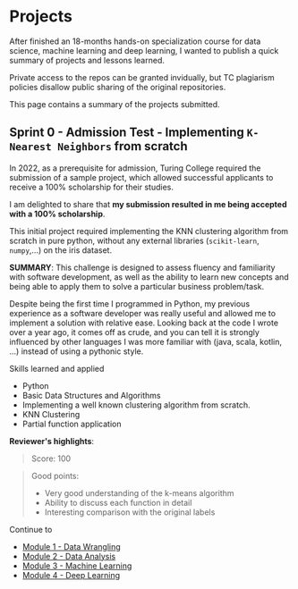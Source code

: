# Projects

After finished an 18-months hands-on specialization course for data science, machine learning and deep learning, I wanted to publish a quick summary of projects and lessons learned.

Private access to the repos can be granted invidually, but TC plagiarism policies disallow public sharing of the original repositories.

This page contains a summary of the projects submitted.

## Sprint 0 - Admission Test - Implementing `K-Nearest Neighbors` from scratch

In 2022, as a prerequisite for admission, Turing College required the submission of a sample project, which allowed successful applicants to receive a 100% scholarship for their studies.

I am delighted to share that **my submission resulted in me being accepted with a 100% scholarship**.

This initial project required implementing the KNN clustering algorithm from scratch in pure python, without any external libraries (`scikit-learn`, `numpy`,...) on the iris dataset.

**SUMMARY**: This challenge is designed to assess fluency and familiarity with software development, as well as the ability to learn new concepts and being able to apply them to solve a particular business problem/task.

Despite being the first time I programmed in Python, my previous experience as a software developer was really useful and allowed me to implement a solution with relative ease. Looking back at the code I wrote over a year ago, it comes off as crude, and you can tell it is strongly influenced by other languages I was more familiar with (java, scala, kotlin, ...) instead of using a pythonic style.

Skills learned and applied
- Python
- Basic Data Structures and Algorithms
- Implementing a well known clustering algorithm from scratch.
- KNN Clustering
- Partial function application

**Reviewer's highlights**:

> Score: 100

> Good points:
> - Very good understanding of the k-means algorithm
> - Ability to discuss each function in detail
> - Interesting comparison with the original labels


Continue to
- [Module 1 - Data Wrangling](module1.md)
- [Module 2 - Data Analysis](module2.md)
- [Module 3 - Machine Learning](module3.md)
- [Module 4 - Deep Learning](module4.md)

